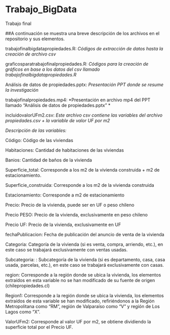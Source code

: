# Trabajo_BigData
 Trabajo final

##A continuación se muestra una breve descripción de los archivos en el repositorio y sus elementos.

trabajofinalbigdatapropiedades.R: *Códigos de extracción de datos hasta la creación de archivo csv*

graficosparatrabajofinalpropiedades.R: *Códigos para la creación de gráficos en base a los datos del csv llamado trabajofinalbigdatapropiedades.R*

Análisis de datos de propiedades.pptx: *Presentación PPT donde se resume la investigación*

trabajofinalpropiedades.mp4: *Presentación en archivo mp4 del PPT llamado “Análisis de datos de propiedades.pptx” *

incluidovalorUFm2.csv: *Este archivo csv contiene las variables del archivo propiedades.csv + la variable de valor UF por m2*

*Descripción de las variables:*

Código: Código de las viviendas

Habitaciones: Cantidad de habitaciones de las viviendas 

Banios: Cantidad de baños de la vivienda

Superficie_total: Corresponde a los m2 de la vivienda construida + m2 de estacionamiento.

Superficie_construida: Corresponde a los m2 de la vivienda construida

Estacionamiento: Corresponde a m2 de estacionamiento

Precio: Precio de la vivienda, puede ser en UF o peso chileno

Precio PESO: Precio de la vivienda, exclusivamente en peso chileno

Precio UF: Precio de la vivienda, exclusivamente en UF

fechaPublicacion: Fecha de publicación del anuncio de venta de la vivienda

Categoria: Categoría de la vivienda (si es venta, compra, arriendo, etc.), en este caso se trabajará exclusivamente con ventas usadas.

Subcategoria:  : Subcategoría de la vivienda (si es departamento, casa, casa usada, parcelas, etc.), en este caso se trabajará exclusivamente con casas.

region: Corresponde a la región donde se ubica la vivienda, los elementos extraídos en esta variable no se han modificado de su fuente de origen (chilepropiedades.cl)

Region1: Corresponde a la región donde se ubica la vivienda, los elementos extraídos de esta variable se han modificado, refiriéndonos a la Región Metropolitana como “RM”, región de Valparaíso como “V” y región de Los Lagos como “X”.

ValorUFm2: Corresponde al valor UF por m2, se obtiene dividiendo la superficie total por el Precio UF.
